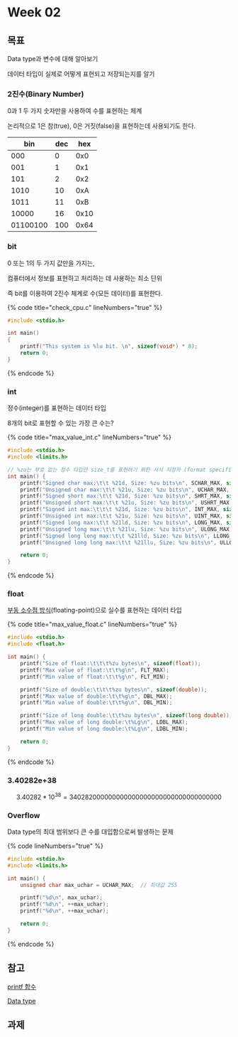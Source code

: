 # Week 02

## 목표

Data type과 변수에 대해 알아보기

데이터 타입이 실제로 어떻게 표현되고 저장되는지를 알기



### 2진수(Binary Number)

0과 1 두 가지 숫자만을 사용하여 수를 표현하는 체계

논리적으로 1은 참(true), 0은 거짓(false)을 표현하는데 사용되기도 한다.

| bin      | dec | hex  |
| -------- | --- | ---- |
| 000      | 0   | 0x0  |
| 001      | 1   | 0x1  |
| 101      | 2   | 0x2  |
| 1010     | 10  | 0xA  |
| 1011     | 11  | 0xB  |
| 10000    | 16  | 0x10 |
| 01100100 | 100 | 0x64 |



### bit

0 또는 1의 두 가지 값만을 가지는,

컴퓨터에서 정보를 표현하고 처리하는 데 사용하는 최소 단위

즉 bit를 이용하여 2진수 체계로 수(모든 데이터)를 표현한다.



{% code title="check_cpu.c" lineNumbers="true" %}
```c
#include <stdio.h>

int main()
{
    printf("This system is %lu bit. \n", sizeof(void*) * 8);
    return 0;
}
```
{% endcode %}





### int

정수(integer)를 표현하는 데이터 타입

8개의 bit로 표현할 수 있는 가장 큰 수는?

{% code title="max_value_int.c" lineNumbers="true" %}
```c
#include <stdio.h>
#include <limits.h>

// %zu는 부호 없는 정수 타입인 size_t를 표현하기 위한 서식 지정자 (format specifier)
int main() {
    printf("Signed char max:\t\t %21d, Size: %zu bits\n", SCHAR_MAX, sizeof(signed char) * 8);
    printf("Unsigned char max:\t\t %21u, Size: %zu bits\n", UCHAR_MAX, sizeof(unsigned char) * 8);
    printf("Signed short max:\t\t %21d, Size: %zu bits\n", SHRT_MAX, sizeof(signed short) * 8);
    printf("Unsigned short max:\t\t %21u, Size: %zu bits\n", USHRT_MAX, sizeof(unsigned short) * 8);
    printf("Signed int max:\t\t\t %21d, Size: %zu bits\n", INT_MAX, sizeof(signed int) * 8);
    printf("Unsigned int max:\t\t %21u, Size: %zu bits\n", UINT_MAX, sizeof(unsigned int) * 8);
    printf("Signed long max:\t\t %21ld, Size: %zu bits\n", LONG_MAX, sizeof(signed long) * 8);
    printf("Unsigned long max:\t\t %21lu, Size: %zu bits\n", ULONG_MAX, sizeof(unsigned long) * 8);
    printf("Signed long long max:\t\t %21lld, Size: %zu bits\n", LLONG_MAX, sizeof(signed long long) * 8);
    printf("Unsigned long long max:\t\t %21llu, Size: %zu bits\n", ULLONG_MAX, sizeof(unsigned long long) * 8);

    return 0;
}
```
{% endcode %}



### float

[부동 소수점 방식](https://ko.wikipedia.org/wiki/%EB%B6%80%EB%8F%99%EC%86%8C%EC%88%98%EC%A0%90#32%EB%B9%84%ED%8A%B8\_%EC%BB%B4%ED%93%A8%ED%84%B0%EC%97%90%EC%84%9C%EC%9D%98\_%EB%B6%80%EB%8F%99%EC%86%8C%EC%88%98%EC%A0%90\_%EB%B0%A9%EC%8B%9D)(floating-point)으로 실수를 표현하는 데이터 타입

{% code title="max_value_float.c" lineNumbers="true" %}
```c
#include <stdio.h>
#include <float.h>

int main() {
    printf("Size of float:\t\t\t%zu bytes\n", sizeof(float));
    printf("Max value of float:\t\t%g\n", FLT_MAX);
    printf("Min value of float:\t\t%g\n", FLT_MIN);

    printf("Size of double:\t\t\t%zu bytes\n", sizeof(double));
    printf("Max value of double:\t\t%g\n", DBL_MAX);
    printf("Min value of double:\t\t%g\n", DBL_MIN);

    printf("Size of long double:\t\t%zu bytes\n", sizeof(long double));
    printf("Max value of long double:\t%Lg\n", LDBL_MAX);
    printf("Min value of long double:\t%Lg\n", LDBL_MIN);

    return 0;
}
```
{% endcode %}



### 3.40282e+38

$$
3.40282*10^{38} = 340282000000000000000000000000000000000
$$

### Overflow

Data type의 최대 범위보다 큰 수를 대입함으로써 발생하는 문제

{% code lineNumbers="true" %}
```c
#include <stdio.h>
#include <limits.h>

int main() {
    unsigned char max_uchar = UCHAR_MAX;  // 최대값 255

    printf("%d\n", max_uchar);
    printf("%d\n", ++max_uchar);
    printf("%d\n", ++max_uchar);

    return 0;
}
```
{% endcode %}

&#x20;

## 참고

[printf 함수](https://ko.wikipedia.org/wiki/Printf)

[Data type](https://en.wikipedia.org/wiki/C\_data\_types#Main\_types)





## 과제
